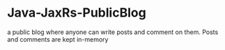 # Java-JaxRs-PublicBlog
a public blog where anyone can write posts and comment on them. Posts and comments are kept in-memory
